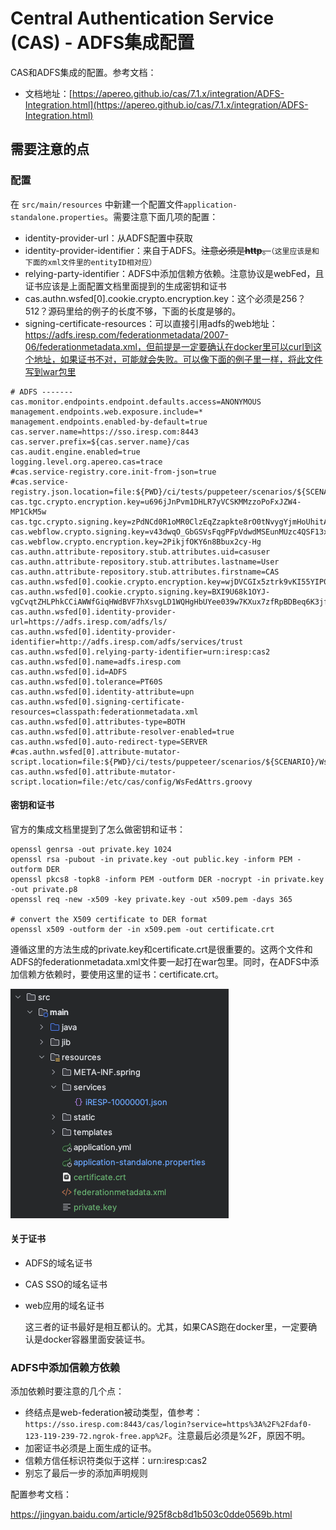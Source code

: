 # Central Authentication Service (CAS) - ADFS集成配置

CAS和ADFS集成的配置。参考文档：

- 文档地址：[https://apereo.github.io/cas/7.1.x/integration/ADFS-Integration.html](https://apereo.github.io/cas/7.1.x/integration/ADFS-Integration.html)

## 需要注意的点



### 配置

在 ```src/main/resources``` 中新建一个配置文件```application-standalone.properties```。需要注意下面几项的配置：

- identity-provider-url：从ADFS配置中获取
- identity-provider-identifier：来自于ADFS。~~注意必须是**http**。~~```（这里应该是和下面的xml文件里的entityID相对应）```
- relying-party-identifier：ADFS中添加信赖方依赖。注意协议是webFed，且证书应该是上面配置文档里面提到的生成密钥和证书
- cas.authn.wsfed[0].cookie.crypto.encryption.key：这个必须是256？512？源码里给的例子的长度不够，下面的长度是够的。
- signing-certificate-resources：可以直接引用adfs的web地址：https://adfs.iresp.com/federationmetadata/2007-06/federationmetadata.xml，但前提是一定要确认在docker里可以curl到这个地址，如果证书不对，可能就会失败。可以像下面的例子里一样，将此文件写到war包里



```properties
# ADFS -------
cas.monitor.endpoints.endpoint.defaults.access=ANONYMOUS
management.endpoints.web.exposure.include=*
management.endpoints.enabled-by-default=true
cas.server.name=https://sso.iresp.com:8443
cas.server.prefix=${cas.server.name}/cas
cas.audit.engine.enabled=true
logging.level.org.apereo.cas=trace
#cas.service-registry.core.init-from-json=true
#cas.service-registry.json.location=file:${PWD}/ci/tests/puppeteer/scenarios/${SCENARIO}/services
cas.tgc.crypto.encryption.key=u696jJnPvm1DHLR7yVCSKMMzzoPoFxJZW4-MP1CkM5w
cas.tgc.crypto.signing.key=zPdNCd0R1oMR0ClzEqZzapkte8rO0tNvygYjmHoUhitAu6CBscwMC3ZTKy8tleTKiQ6GVcuiQQgxfd1nSKxf7w
cas.webflow.crypto.signing.key=v43dwqO_GbGSVsFqgPFpVdwdMSEunMUzc4QSF13x18kInHPeRuvntleljO5Y5cKqDGAFe1vv10mM4tpyoKyBBA
cas.webflow.crypto.encryption.key=2PikjfOKY6n8Bbux2cy-Hg
cas.authn.attribute-repository.stub.attributes.uid=casuser
cas.authn.attribute-repository.stub.attributes.lastname=User
cas.authn.attribute-repository.stub.attributes.firstname=CAS
cas.authn.wsfed[0].cookie.crypto.encryption.key=wjDVCGIx5ztrk9vKI55YIP01SLE4Ziaj0WsfjvVIaAEwjDVCGIx5ztrk9vKI55YIP01SLE4Ziaj0WsfjvVIaAE
cas.authn.wsfed[0].cookie.crypto.signing.key=BXI9U68k1OYJ-vgCvqtZHLPhkCCiAWWfGiqHWdBVF7hXsvgLD1WQHgHbUYee039w7KXux7zfRpBDBeq6K3jfUg
cas.authn.wsfed[0].identity-provider-url=https://adfs.iresp.com/adfs/ls/
cas.authn.wsfed[0].identity-provider-identifier=http://adfs.iresp.com/adfs/services/trust
cas.authn.wsfed[0].relying-party-identifier=urn:iresp:cas2
cas.authn.wsfed[0].name=adfs.iresp.com
cas.authn.wsfed[0].id=ADFS
cas.authn.wsfed[0].tolerance=PT60S
cas.authn.wsfed[0].identity-attribute=upn
cas.authn.wsfed[0].signing-certificate-resources=classpath:federationmetadata.xml
cas.authn.wsfed[0].attributes-type=BOTH
cas.authn.wsfed[0].attribute-resolver-enabled=true
cas.authn.wsfed[0].auto-redirect-type=SERVER
#cas.authn.wsfed[0].attribute-mutator-script.location=file:${PWD}/ci/tests/puppeteer/scenarios/${SCENARIO}/WsFedAttrs.groovy
cas.authn.wsfed[0].attribute-mutator-script.location=file:/etc/cas/config/WsFedAttrs.groovy
```

#### 密钥和证书

官方的集成文档里提到了怎么做密钥和证书：

```shell
openssl genrsa -out private.key 1024
openssl rsa -pubout -in private.key -out public.key -inform PEM -outform DER
openssl pkcs8 -topk8 -inform PEM -outform DER -nocrypt -in private.key -out private.p8
openssl req -new -x509 -key private.key -out x509.pem -days 365

# convert the X509 certificate to DER format
openssl x509 -outform der -in x509.pem -out certificate.crt
```

遵循这里的方法生成的private.key和certificate.crt是很重要的。这两个文件和ADFS的federationmetadata.xml文件要一起打在war包里。同时，在ADFS中添加信赖方依赖时，要使用这里的证书：certificate.crt。

![image-20241024111236836](/image-20241024111236836.png)

#### 关于证书

- ADFS的域名证书

- CAS SSO的域名证书

- web应用的域名证书

  这三者的证书最好是相互都认的。尤其，如果CAS跑在docker里，一定要确认是docker容器里面安装证书。

### ADFS中添加信赖方依赖

添加依赖时要注意的几个点：

 - 终结点是web-federation被动类型，值参考：```https://sso.iresp.com:8443/cas/login?service=https%3A%2F%2Fdaf0-123-119-239-72.ngrok-free.app%2F```。注意最后必须是%2F，原因不明。
 - 加密证书必须是上面生成的证书。
 - 信赖方信任标识符类似于这样：urn:iresp:cas2
 - 别忘了最后一步的添加声明规则

配置参考文档：

https://jingyan.baidu.com/article/925f8cb8d1b503c0dde0569b.html


